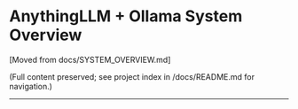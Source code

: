 # AnythingLLM + Ollama System Overview

[Moved from docs/SYSTEM_OVERVIEW.md]

(Full content preserved; see project index in /docs/README.md for navigation.)

---

